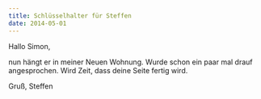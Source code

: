 ```yaml
---
title: Schlüsselhalter für Steffen
date: 2014-05-01
---
```


Hallo Simon,

nun hängt er in meiner Neuen Wohnung. Wurde schon ein paar mal drauf angesprochen. Wird Zeit, dass deine Seite fertig wird.

Gruß, Steffen